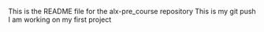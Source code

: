 This is the README file for the alx-pre_course repository
This is my git push
I am working on my first project






